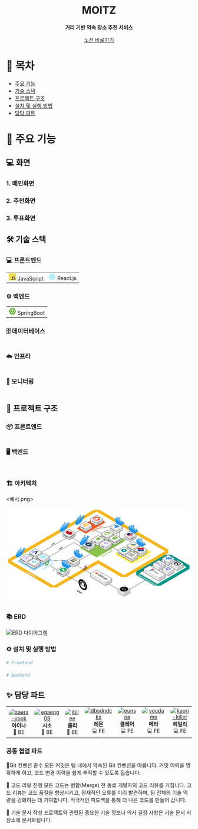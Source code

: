 <div align="center">

# MOITZ 

**거리 기반 약속 장소 추천 서비스**


[노션 바로가기](계시예정)

</div>


# 📑 목차 
- [주요 기능](#-주요-기능)
- [기술 스택](#️-기술-스택)
- [프로젝트 구조](#-프로젝트-구조)
- [설치 및 실행 방법](#️-설치-및-실행-방법)
- [담당 파트](#-담당-파트)


# 🚀 주요 기능

## 💻 화면
### 1. 메인화면
### 2. 추천화면
### 3. 투표화면


## 🛠️ 기술 스택

### 💻 프론트엔드
<table>
  <tr>
    <td><img src="docs/icons/JavaScript.png" width="20"/> JavaScript</td>
    <td><img src="docs/icons/react.png" width="20"/> React.js</td>
  </tr>
</table>

### ⚙️ 백엔드
<table>
  <tr>
    <td><img src="docs/icons/springboot.png" width="20"/> SpringBoot</td>
  </tr>
</table>

### 🗄️ 데이터베이스
<table>
  <tr>

  </tr>
</table>

### ☁️ 인프라
<table>
  <tr>
  </tr>
</table>

### 🔭 모니터링
<table>
  <tr>
  </tr>
</table>

## 📂 프로젝트 구조

### 📦 프론트엔드
```

```

### 🖥️ 백엔드
```


```


### 🏗️ 아키텍처
<예시.png>

![아키텍처 다이어그램](docs/icons/아키텍처.png)

### 📚 ERD
![ERD 다이어그램](docs/ERD.png)

### ⚙️ 설치 및 실행 방법
```bash
# Frontend

# Backend

```


## ✨ 담당 파트
<table>
  <tr>
    <td align="center">
      <a href="https://github.com/saera-yook"><img src="https://avatars.githubusercontent.com/u/148451132?v=4" alt="saera-yook" width="100" height="100" style="object-fit: cover; border-radius: 10px;"></a>
      <br />
      <strong>아이나</strong>
      <br />
      🔧 BE 
    </td>
    <td align="center">
      <a href="https://github.com/egaeng09"><img src="https://avatars.githubusercontent.com/u/151512150?v=4" alt="egaeng09" width="100" height="100" style="object-fit: cover; border-radius: 10px;"></a>
      <br />
      <strong>시소</strong>
      <br />
      🔧 BE
    </td>
    <td align="center">
      <a href="https://github.com/jbilee"><img src="https://avatars.githubusercontent.com/u/128875051?v=4" alt="jbilee" width="100" height="100" style="object-fit: cover; border-radius: 10px;"></a>
      <br />
      <strong>줄리</strong>
      <br />
      🔧 BE
    </td>
    <td align="center">
      <a href="https://github.com/dbsdndcks"><img src="https://avatars.githubusercontent.com/u/106324609?u=58bf663d76adfe190012e2dd2a452af0c88ed74c&v=4" alt="dbsdndcks" width="100" height="100" style="object-fit: cover; border-radius: 10px;"></a>
      <br />
      <strong>레몬</strong>
      <br />
      💻 FE
    </td>
    <td align="center">
      <a href="https://github.com/eunsoa"><img src="https://avatars.githubusercontent.com/u/74090200?v=4" alt="eunsoa" width="100" height="100" style="object-fit: cover; border-radius: 10px;"></a>
      <br />
      <strong>클레어</strong>
      <br />
      💻 FE
    </td>
    <td align="center">
      <a href="https://github.com/youdame"><img src="https://avatars.githubusercontent.com/u/112458620?v=4" alt="youdame" width="100" height="100" style="object-fit: cover; border-radius: 10px;"></a>
      <br />
      <strong>메타</strong>
      <br />
      💻 FE
    </td>
    <td align="center">
      <a href="https://github.com/kaori-killer"><img src="https://avatars.githubusercontent.com/u/75800958?v=4" alt="kaori-killer" width="100" height="100" style="object-fit: cover; border-radius: 10px;"></a>
      <br />
      <strong>헤일리</strong>
      <br />
      💻 FE
    </td>
  </tr>
</table>


### 공통 협업 파트
🔻Git 컨벤션 준수
모든 커밋은 팀 내에서 약속된 Git 컨벤션을 따릅니다. 커밋 이력을 명확하게 하고, 코드 변경 이력을 쉽게 추적할 수 있도록 돕습니다.


🔻 코드 리뷰 진행
모든 코드는 병합(Merge) 전 동료 개발자의 코드 리뷰를 거칩니다. 코드 리뷰는 코드 품질을 향상시키고, 잠재적인 오류를 미리 발견하며, 팀 전체의 기술 역량을 강화하는 데 기여합니다. 적극적인 피드백을 통해 더 나은 코드를 만들어 갑니다.

🔻 기술 문서 작성
프로젝트와 관련된 중요한 기술 정보나 의사 결정 사항은 기술 문서 저장소에 문서화됩니다.

